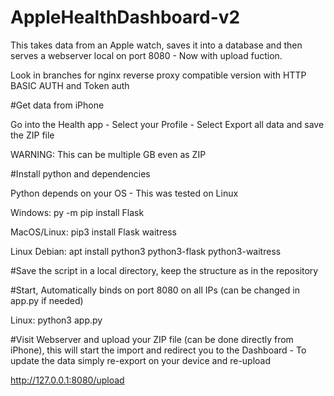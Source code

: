 # AppleHealthDashboard-v2
This takes data from an Apple watch, saves it into a database and then serves a webserver local on port 8080 - Now with upload fuction.

Look in branches for nginx reverse proxy compatible version with HTTP BASIC AUTH and Token auth 

#Get data from iPhone

Go into  the Health app - Select your Profile - Select Export all data and save the ZIP file

WARNING: This can be multiple GB even as ZIP




#Install python and dependencies

Python depends on your OS - This was tested on Linux

Windows: py -m pip install Flask

MacOS/Linux: pip3 install Flask waitress

Linux Debian: apt install python3 python3-flask python3-waitress

#Save the script in a local directory, keep the structure as in the repository



#Start, Automatically binds on port 8080 on all IPs (can be changed in app.py if needed)

Linux: python3 app.py


#Visit Webserver and upload your ZIP file (can be done directly from iPhone), this will start the import and redirect you to the Dashboard - To update the data simply re-export on your device and re-upload



http://127.0.0.1:8080/upload




